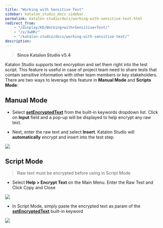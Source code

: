 ```yaml
---
title: "Working with Sensitive Text"
sidebar: katalon_studio_docs_sidebar
permalink: katalon-studio/docs/working-with-sensitive-text.html
redirect_from:
    - "/display/KD/Working+with+Sensitive+Text/"
    - "/x/3wHR/"
    - "/katalon-studio/docs/working-with-sensitive-text/"
description:
---
```

> **Since Katalon Studio v5.4**

Katalon Studio supports text encryption and set them right into the test script. This feature is useful in case of project team need to share tests that contain sensitive information with other team members or key stakeholders. There are two ways to leverage this feature in **Manual Mode** and **Scripts Mode**:

Manual Mode
-----------

*   Select [**setEncryptedText**](/display/KD/%5BWebUI%5D+Set+Encrypted+Text) from the built-in keywords dropdown list. Click on **Input** field and a pop-up will be displayed to help encrypt any raw text.


*   Next, enter the raw text and select **Insert**. Katalon Studio will **automatically** encrypt and insert into the test step. 

![](../../images/katalon-studio/docs/working-with-sensitive-text/image2018-3-26-173A513A4.png)

Script Mode
-----------

> Raw text must be encrypted before using in Script Mode

*   Select **Help > Encrypt Text** on the Main Menu. Enter the Raw Text and Click Copy and Close

![](../../images/katalon-studio/docs/working-with-sensitive-text/image2018-3-26-173A523A37.png)

*   In Script Mode, simply paste the encrypted text as param of the **[setEncryptedText](/display/KD/%5BWebUI%5D+Set+Encrypted+Text)** built-in keyword

![](../../images/katalon-studio/docs/working-with-sensitive-text/image2018-4-2-143A553A30.png)
